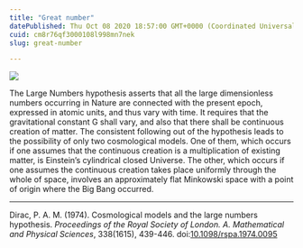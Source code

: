 ```yaml
---
title: "Great number"
datePublished: Thu Oct 08 2020 18:57:00 GMT+0000 (Coordinated Universal Time)
cuid: cm8r76qf3000108l998mn7nek
slug: great-number

---
```



![](https://cdn.hashnode.com/res/hashnode/image/upload/v1743070525778/07806cf3-577d-4dbb-9ba3-daa19708cdfe.jpeg)

The Large Numbers hypothesis asserts that all the large dimensionless numbers occurring in Nature are connected with the present epoch, expressed in atomic units, and thus vary with time. It requires that the gravitational constant G shall vary, and also that there shall be continuous creation of matter. The consistent following out of the hypothesis leads to the possibility of only two cosmological models. One of them, which occurs if one assumes that the continuous creation is a multiplication of existing matter, is Einstein’s cylindrical closed Universe. The other, which occurs if one assumes the continuous creation takes place uniformly through the whole of space, involves an approximately flat Minkowski space with a point of origin where the Big Bang occurred.

* * *

Dirac, P. A. M. (1974). Cosmological models and the large numbers hypothesis. _Proceedings of the Royal Society of London. A. Mathematical and Physical Sciences_, 338(1615), 439-446. doi:[10.1098/rspa.1974.0095](https://doi.org/10.1098/rspa.1974.0095)